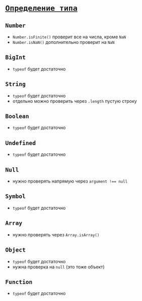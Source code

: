 # [`Определение типа`](../index.md)

## `Number`

- `Number.isFinite()` проверит все на числа, кроме `NaN`
- `Number.isNaN()` дополнительно проверит на `NaN`

## `BigInt`

- `typeof` будет достаточно

## `String`

- `typeof` будет достаточно
- отдельно можно проверить через `.length` пустую строку

## `Boolean`

- `typeof` будет достаточно

## `Undefined`

- `typeof` будет достаточно

## `Null`

- нужно проверять напрямую через `argument !== null`

## `Symbol`

- `typeof` будет достаточно

## `Array`

- нужно проверять через `Array.isArray()`

## `Object`

- `typeof` будет достаточно
- нужна проверка на `null` (это тоже объект)

## `Function`

- `typeof` будет достаточно
